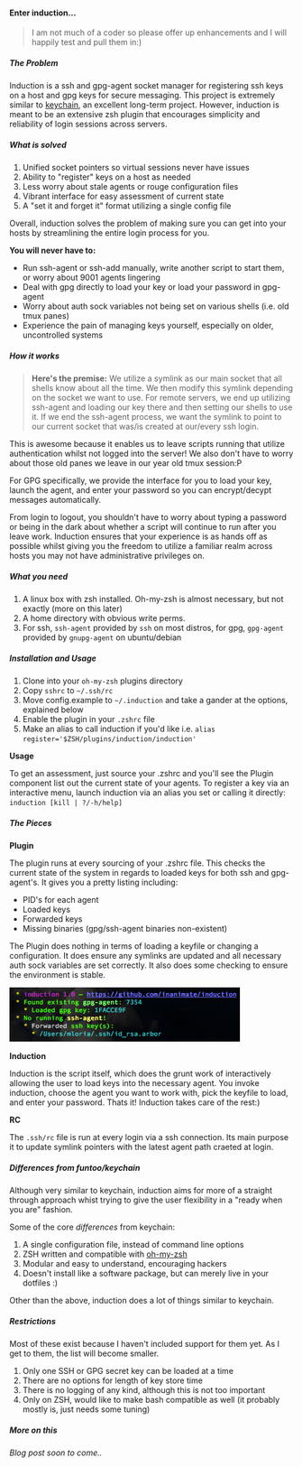 #### Enter induction...

> I am not much of a coder so please offer up enhancements and I will happily test and pull them in:)

##### The Problem

Induction is a ssh and gpg-agent socket manager for registering ssh keys on a host and gpg keys for secure messaging.
This project is extremely similar to [keychain](http://www.github.com/funtoo/keychain), an excellent long-term project.
However, induction is meant to be an extensive zsh plugin that encourages simplicity and reliability of login sessions across servers.


##### What is solved

1. Unified socket pointers so virtual sessions never have issues
2. Ability to "register" keys on a host as needed
3. Less worry about stale agents or rouge configuration files
4. Vibrant interface for easy assessment of current state
5. A "set it and forget it" format utilizing a single config file


Overall, induction solves the problem of making sure you can get into your hosts by streamlining the entire login process for you.

**You will never have to:**

* Run ssh-agent or ssh-add manually, write another script to start them, or worry about 9001 agents lingering
* Deal with gpg directly to load your key or load your password in gpg-agent
* Worry about auth sock variables not being set on various shells (i.e. old tmux panes)
* Experience the pain of managing keys yourself, especially on older, uncontrolled systems

##### How it works

>__Here's the premise:__ We utilize a symlink as our main socket that all shells know about all the time.
>We then modify this symlink depending on the socket we want to use. For remote servers, we end up
>utilizing ssh-agent and loading our key there and then setting our shells to use it. If we end
>the ssh-agent process, we want the symlink to point to our current socket that was/is created 
>at our/every ssh login.

This is awesome because it enables us to leave scripts running that utilize authentication whilst not logged into the server! We also don't have to worry about those old panes we leave in our year old tmux session:P

For GPG specifically, we provide the interface for you to load your key, launch the agent, and enter your password so you can encrypt/decypt messages automatically.

From login to logout, you shouldn't have to worry about typing a password or being in the dark about whether a script will continue to run after you leave work.
Induction ensures that your experience is as hands off as possible whilst giving you the freedom to utilize a familiar realm across hosts you may not have administrative privileges on.


##### What you need

1. A linux box with zsh installed. Oh-my-zsh is almost necessary, but not exactly (more on this later)
2. A home directory with obvious write perms.
3. For ssh, `ssh-agent` provided by `ssh` on most distros, for gpg, `gpg-agent` provided by `gnupg-agent` on ubuntu/debian

##### Installation and Usage

1. Clone into your `oh-my-zsh` plugins directory
2. Copy `sshrc` to `~/.ssh/rc`
3. Move config.example to `~/.induction` and take a gander at the options, explained below
4. Enable the plugin in your `.zshrc` file
4. Make an alias to call induction if you'd like i.e. `alias register='$ZSH/plugins/induction/induction'`

**Usage**

To get an assessment, just source your .zshrc and you'll see the Plugin component list out the current state of your agents.
To register a key via an interactive menu, launch induction via an alias you set or calling it directly: `induction [kill | ?/-h/help]`

##### The Pieces

**Plugin**

The plugin runs at every sourcing of your .zshrc file. This checks the current state of the system in regards to loaded keys for both ssh and gpg-agent's. 
It gives you a pretty listing including:

* PID's for each agent
* Loaded keys
* Forwarded keys
* Missing binaries (gpg/ssh-agent binaries non-existent)

The Plugin does nothing in terms of loading a keyfile or changing a configuration. It does ensure any symlinks are updated and all necessary auth sock variables are set correctly.
It also does some checking to ensure the environment is stable.

![Induction gives your current state at every login or source of your .zshrc](img/induction.zsh.plugin.png?raw=true)

**Induction**

Induction is the script itself, which does the grunt work of interactively allowing the user to load keys into the necessary agent.
You invoke induction, choose the agent you want to work with, pick the keyfile to load, and enter your password. Thats it! Induction takes care of the rest:)


**RC**

The `.ssh/rc` file is run at every login via a ssh connection. Its main purpose it to update symlink pointers with the latest agent path craeted at login.

##### Differences from funtoo/keychain

Although very similar to keychain, induction aims for more of a straight through approach whist trying to give the user flexibility in a "ready when you are" fashion.

Some of the core *differences* from keychain:

1. A single configuration file, instead of command line options
2. ZSH written and compatible with [oh-my-zsh](https://github.com/robbyrussell/oh-my-zsh)
3. Modular and easy to understand, encouraging hackers
4. Doesn't install like a software package, but can merely live in your dotfiles :)

Other than the above, induction does a lot of things similar to keychain. 

##### Restrictions

Most of these exist because I haven't included support for them yet. As I get to them, the list will become smaller.

1. Only one SSH or GPG secret key can be loaded at a time
2. There are no options for length of key store time
3. There is no logging of any kind, although this is not too important
4. Only on ZSH, would like to make bash compatible as well (it probably mostly is, just needs some tuning)

##### More on this

*Blog post soon to come..*
